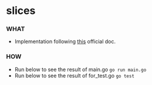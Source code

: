 # slices

### WHAT
- Implementation following [this](https://gobyexample.com/slices) official doc.

### HOW
- Run below to see the result of main.go
	``` go run main.go ```
- Run below to see the result of for_test.go
	``` go test ```
